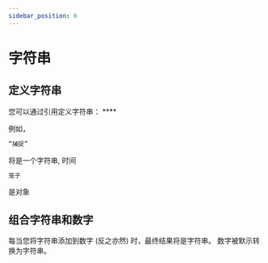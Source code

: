```yaml
---
sidebar_position: 6
---
```


# 字符串


## 定义字符串

您可以通过引用定义字符串： ****

例如，

```jsx
“捕捉”
```
将是一个字符串, 时间

```jsx
笼子
```
是对象


## 组合字符串和数字

每当您将字符串添加到数字 (反之亦然) 时，最终结果将是字符串。 数字被默示转换为字符串。 
